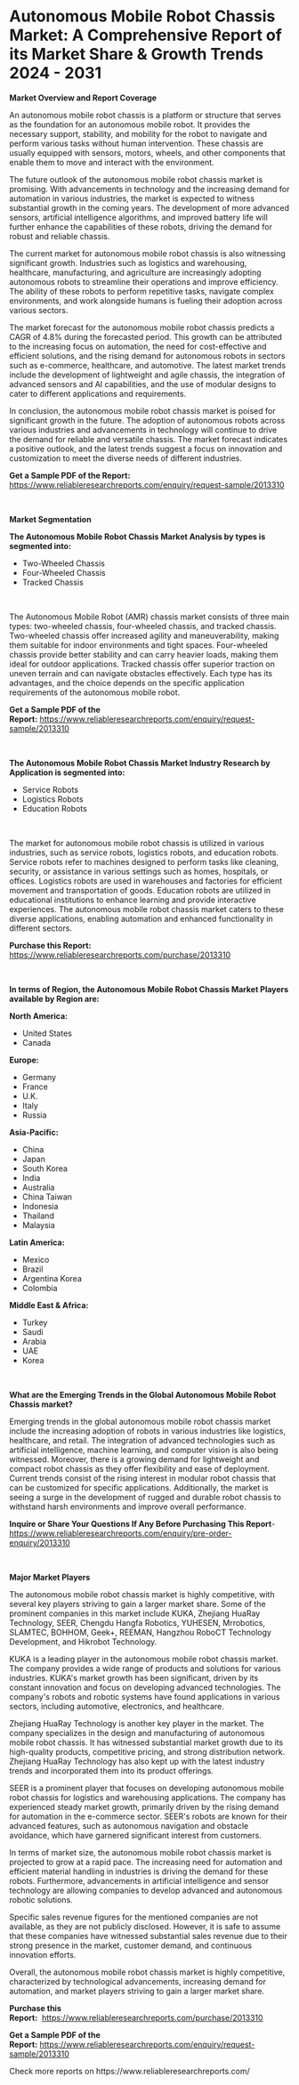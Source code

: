 <p><h1>Autonomous Mobile Robot Chassis Market: A Comprehensive Report of its Market Share & Growth Trends 2024 - 2031</h1></p><p><strong>Market Overview and Report Coverage</strong></p>
<p><p>An autonomous mobile robot chassis is a platform or structure that serves as the foundation for an autonomous mobile robot. It provides the necessary support, stability, and mobility for the robot to navigate and perform various tasks without human intervention. These chassis are usually equipped with sensors, motors, wheels, and other components that enable them to move and interact with the environment.</p><p>The future outlook of the autonomous mobile robot chassis market is promising. With advancements in technology and the increasing demand for automation in various industries, the market is expected to witness substantial growth in the coming years. The development of more advanced sensors, artificial intelligence algorithms, and improved battery life will further enhance the capabilities of these robots, driving the demand for robust and reliable chassis.</p><p>The current market for autonomous mobile robot chassis is also witnessing significant growth. Industries such as logistics and warehousing, healthcare, manufacturing, and agriculture are increasingly adopting autonomous robots to streamline their operations and improve efficiency. The ability of these robots to perform repetitive tasks, navigate complex environments, and work alongside humans is fueling their adoption across various sectors.</p><p>The market forecast for the autonomous mobile robot chassis predicts a CAGR of 4.8% during the forecasted period. This growth can be attributed to the increasing focus on automation, the need for cost-effective and efficient solutions, and the rising demand for autonomous robots in sectors such as e-commerce, healthcare, and automotive. The latest market trends include the development of lightweight and agile chassis, the integration of advanced sensors and AI capabilities, and the use of modular designs to cater to different applications and requirements.</p><p>In conclusion, the autonomous mobile robot chassis market is poised for significant growth in the future. The adoption of autonomous robots across various industries and advancements in technology will continue to drive the demand for reliable and versatile chassis. The market forecast indicates a positive outlook, and the latest trends suggest a focus on innovation and customization to meet the diverse needs of different industries.</p></p>
<p><strong>Get a Sample PDF of the Report:</strong> <a href="https://www.reliableresearchreports.com/enquiry/request-sample/2013310">https://www.reliableresearchreports.com/enquiry/request-sample/2013310</a></p>
<p>&nbsp;</p>
<p><strong>Market Segmentation</strong></p>
<p><strong>The Autonomous Mobile Robot Chassis Market Analysis by types is segmented into:</strong></p>
<p><ul><li>Two-Wheeled Chassis</li><li>Four-Wheeled Chassis</li><li>Tracked Chassis</li></ul></p>
<p>&nbsp;</p>
<p><p>The Autonomous Mobile Robot (AMR) chassis market consists of three main types: two-wheeled chassis, four-wheeled chassis, and tracked chassis. Two-wheeled chassis offer increased agility and maneuverability, making them suitable for indoor environments and tight spaces. Four-wheeled chassis provide better stability and can carry heavier loads, making them ideal for outdoor applications. Tracked chassis offer superior traction on uneven terrain and can navigate obstacles effectively. Each type has its advantages, and the choice depends on the specific application requirements of the autonomous mobile robot.</p></p>
<p><strong>Get a Sample PDF of the Report:</strong>&nbsp;<a href="https://www.reliableresearchreports.com/enquiry/request-sample/2013310">https://www.reliableresearchreports.com/enquiry/request-sample/2013310</a></p>
<p>&nbsp;</p>
<p><strong>The Autonomous Mobile Robot Chassis Market Industry Research by Application is segmented into:</strong></p>
<p><ul><li>Service Robots</li><li>Logistics Robots</li><li>Education Robots</li></ul></p>
<p>&nbsp;</p>
<p><p>The market for autonomous mobile robot chassis is utilized in various industries, such as service robots, logistics robots, and education robots. Service robots refer to machines designed to perform tasks like cleaning, security, or assistance in various settings such as homes, hospitals, or offices. Logistics robots are used in warehouses and factories for efficient movement and transportation of goods. Education robots are utilized in educational institutions to enhance learning and provide interactive experiences. The autonomous mobile robot chassis market caters to these diverse applications, enabling automation and enhanced functionality in different sectors.</p></p>
<p><strong>Purchase this Report:</strong>&nbsp; <a href="https://www.reliableresearchreports.com/purchase/2013310">https://www.reliableresearchreports.com/purchase/2013310</a></p>
<p>&nbsp;</p>
<p><strong>In terms of Region, the Autonomous Mobile Robot Chassis Market Players available by Region are:</strong></p>
<p>
    <p> <strong> North America: </strong>
        <ul>
            <li>United States</li>
            <li>Canada</li>
        </ul>
        </p> 
    <p> <strong> Europe: </strong>
        <ul>
            <li>Germany</li>
            <li>France</li>
            <li>U.K.</li>
            <li>Italy</li>
            <li>Russia</li>
        </ul>
        </p> 
    <p> <strong> Asia-Pacific: </strong>
        <ul>
            <li>China</li>
            <li>Japan</li>
            <li>South Korea</li>
            <li>India</li>
            <li>Australia</li>
            <li>China Taiwan</li>
            <li>Indonesia</li>
            <li>Thailand</li>
            <li>Malaysia</li>
        </ul>
        </p> 
    <p> <strong> Latin America: </strong>
        <ul>
            <li>Mexico</li>
            <li>Brazil</li>
            <li>Argentina Korea</li>
            <li>Colombia</li>
        </ul>
        </p> 
    <p> <strong> Middle East & Africa: </strong>
        <ul>
            <li>Turkey</li>
            <li>Saudi</li>
            <li>Arabia</li>
            <li>UAE</li>
            <li>Korea</li>
        </ul>
    </p>
    </p>
<p>&nbsp;</p>
<p><strong>What are the Emerging Trends in the Global Autonomous Mobile Robot Chassis market?</strong></p>
<p><p>Emerging trends in the global autonomous mobile robot chassis market include the increasing adoption of robots in various industries like logistics, healthcare, and retail. The integration of advanced technologies such as artificial intelligence, machine learning, and computer vision is also being witnessed. Moreover, there is a growing demand for lightweight and compact robot chassis as they offer flexibility and ease of deployment. Current trends consist of the rising interest in modular robot chassis that can be customized for specific applications. Additionally, the market is seeing a surge in the development of rugged and durable robot chassis to withstand harsh environments and improve overall performance.</p></p>
<p><strong>Inquire or Share Your Questions If Any Before Purchasing This Report</strong>- <a href="https://www.reliableresearchreports.com/enquiry/pre-order-enquiry/2013310">https://www.reliableresearchreports.com/enquiry/pre-order-enquiry/2013310</a></p>
<p>&nbsp;</p>
<p><strong>Major Market Players</strong></p>
<p><p>The autonomous mobile robot chassis market is highly competitive, with several key players striving to gain a larger market share. Some of the prominent companies in this market include KUKA, Zhejiang HuaRay Technology, SEER, Chengdu Hangfa Robotics, YUHESEN, Mrrobotics, SLAMTEC, BOHHOM, Geek+, REEMAN, Hangzhou RoboCT Technology Development, and Hikrobot Technology.</p><p>KUKA is a leading player in the autonomous mobile robot chassis market. The company provides a wide range of products and solutions for various industries. KUKA's market growth has been significant, driven by its constant innovation and focus on developing advanced technologies. The company's robots and robotic systems have found applications in various sectors, including automotive, electronics, and healthcare.</p><p>Zhejiang HuaRay Technology is another key player in the market. The company specializes in the design and manufacturing of autonomous mobile robot chassis. It has witnessed substantial market growth due to its high-quality products, competitive pricing, and strong distribution network. Zhejiang HuaRay Technology has also kept up with the latest industry trends and incorporated them into its product offerings.</p><p>SEER is a prominent player that focuses on developing autonomous mobile robot chassis for logistics and warehousing applications. The company has experienced steady market growth, primarily driven by the rising demand for automation in the e-commerce sector. SEER's robots are known for their advanced features, such as autonomous navigation and obstacle avoidance, which have garnered significant interest from customers.</p><p>In terms of market size, the autonomous mobile robot chassis market is projected to grow at a rapid pace. The increasing need for automation and efficient material handling in industries is driving the demand for these robots. Furthermore, advancements in artificial intelligence and sensor technology are allowing companies to develop advanced and autonomous robotic solutions.</p><p>Specific sales revenue figures for the mentioned companies are not available, as they are not publicly disclosed. However, it is safe to assume that these companies have witnessed substantial sales revenue due to their strong presence in the market, customer demand, and continuous innovation efforts.</p><p>Overall, the autonomous mobile robot chassis market is highly competitive, characterized by technological advancements, increasing demand for automation, and market players striving to gain a larger market share.</p></p>
<p><strong>Purchase this Report:</strong>&nbsp;&nbsp;<a href="https://www.reliableresearchreports.com/purchase/2013310">https://www.reliableresearchreports.com/purchase/2013310</a></p>
<p></p>
<p><strong>Get a Sample PDF of the Report:</strong>&nbsp;<a href="https://www.reliableresearchreports.com/enquiry/request-sample/2013310">https://www.reliableresearchreports.com/enquiry/request-sample/2013310</a></p>
<p>Check more reports on https://www.reliableresearchreports.com/</p>